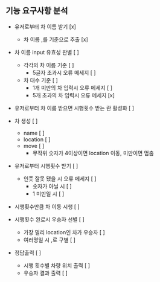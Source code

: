 ## 기능 요구사항 분석

- 유저로부터 차 이름 받기 [x]

  - 차 이름 ,를 기준으로 추출 [x]

- 차 이름 input 유효성 판별 [ ]
  - 각각의 차 이름 기준 [ ]
    - 5글자 초과시 오류 메세지 [ ]
  - 차 대수 기준 [ ]
    - 1개 미만의 차 입력시 오류 메세지 [ ]
    - 5개 초과의 차 입력시 오류 메세지 [x]
- 유저로부터 차 이름 받으면 시행횟수 받는 란 활성화 [ ]

- 차 생성 [ ]

  - name [ ]
  - location [ ]
  - move [ ]
    - 무작위 숫자가 4이상이면 location 이동, 미만이면 멈춤

- 유저로부터 시행횟수 받기 [ ]

  - 인풋 잘못 됐을 시 오류 메세지 [ ]
    - 숫자가 아닐 시 [ ]
    - 1 미만일 시 [ ]

- 시행횟수만큼 차 이동 시행 [ ]

- 시행횟수 완료시 우승자 선별 [ ]

  - 가장 멀리 location인 차가 우승자 [ ]
  - 여러명일 시 ,로 구별 [ ]

- 정답출력 [ ]
  - 시행 횟수별 차량 위치 출력 [ ]
  - 우승자 결과 출력 [ ]
